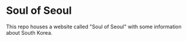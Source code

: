 # Soul of Seoul
This repo houses a website called "Soul of Seoul" with some information about South Korea.
